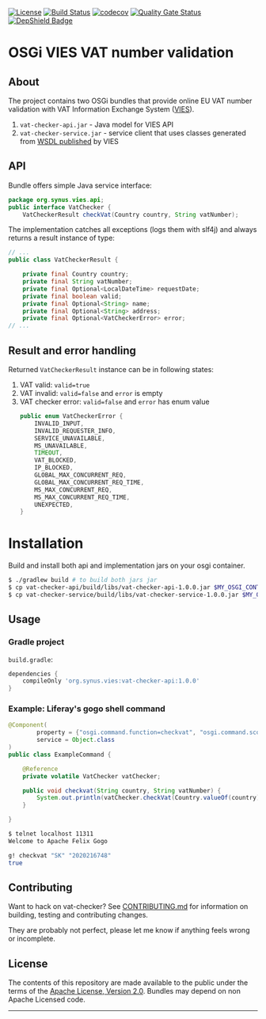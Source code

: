 [![License](https://img.shields.io/badge/License-Apache%202.0-blue.svg)](https://opensource.org/licenses/Apache-2.0) [![Build Status](https://travis-ci.org/synus-org/osgi-vat-checker.svg?branch=master)](https://travis-ci.org/synus-org/osgi-vat-checker)
[![codecov](https://codecov.io/gh/synus-org/osgi-vat-checker/branch/master/graph/badge.svg)](https://codecov.io/gh/synus-org/osgi-vat-checker)
[![Quality Gate Status](https://sonarcloud.io/api/project_badges/measure?project=osgi-vat-checker&metric=alert_status)](https://sonarcloud.io/dashboard?id=osgi-vat-checker)
[![DepShield Badge](https://depshield.sonatype.org/badges/synus-org/osgi-vat-checker/depshield.svg)](https://depshield.github.io)
# OSGi VIES VAT number validation
## About
The project contains two OSGi bundles that provide online EU VAT number validation with VAT Information Exchange System ([VIES][1]).

1. `vat-checker-api.jar` - Java model for VIES API
1. `vat-checker-service.jar` - service client that uses classes generated from [WSDL published][2] by VIES

## API
Bundle offers simple Java service interface:
```java
package org.synus.vies.api;
public interface VatChecker {
    VatCheckerResult checkVat(Country country, String vatNumber);
```
The implementation catches all exceptions (logs them with slf4j) and always returns a result instance of type:
```java
// ...
public class VatCheckerResult {

    private final Country country;
    private final String vatNumber;
    private final Optional<LocalDateTime> requestDate;
    private final boolean valid;
    private final Optional<String> name;
    private final Optional<String> address;
    private final Optional<VatCheckerError> error;
// ...
```

## Result and error handling
Returned `VatCheckerResult` instance can be in following states:
1. VAT valid: `valid=true`
1. VAT invalid: `valid=false` and `error` is empty
1. VAT checker error: `valid=false` and `error` has enum value 
    ```java
    public enum VatCheckerError {
        INVALID_INPUT,
        INVALID_REQUESTER_INFO,
        SERVICE_UNAVAILABLE,
        MS_UNAVAILABLE,
        TIMEOUT,
        VAT_BLOCKED,
        IP_BLOCKED,
        GLOBAL_MAX_CONCURRENT_REQ,
        GLOBAL_MAX_CONCURRENT_REQ_TIME,
        MS_MAX_CONCURRENT_REQ,
        MS_MAX_CONCURRENT_REQ_TIME,
        UNEXPECTED,
    }
    ```

# Installation
Build and install both api and implementation jars on your osgi container. 

```bash
$ ./gradlew build # to build both jars jar
$ cp vat-checker-api/build/libs/vat-checker-api-1.0.0.jar $MY_OSGI_CONTAINER
$ cp vat-checker-service/build/libs/vat-checker-service-1.0.0.jar $MY_OSGI_CONTAINER
```
## Usage
### Gradle project
`build.gradle`:
```gradle
dependencies {
    compileOnly 'org.synus.vies:vat-checker-api:1.0.0'
}
```
### Example: Liferay's gogo shell command
```java
@Component(
        property = {"osgi.command.function=checkvat", "osgi.command.scope=blade"},
        service = Object.class
)
public class ExampleCommand {

    @Reference
    private volatile VatChecker vatChecker;

    public void checkvat(String country, String vatNumber) {
        System.out.println(vatChecker.checkVat(Country.valueOf(country), vatNumber).isValid());
    }

}
```

```bash
$ telnet localhost 11311
Welcome to Apache Felix Gogo

g! checkvat "SK" "2020216748"
true
```

## Contributing

Want to hack on vat-checker? See [CONTRIBUTING.md](CONTRIBUTING.md) for information on building, testing and contributing changes. 

They are probably not perfect, please let me know if anything feels wrong or incomplete.

## License

The contents of this repository are made available to the public under the terms of the [Apache License, Version 2.0](https://www.apache.org/licenses/LICENSE-2.0).
Bundles may depend on non Apache Licensed code.

---
[1]:http://ec.europa.eu/taxation_customs/vies/
[2]:http://ec.europa.eu/taxation_customs/vies/technicalInformation.html
